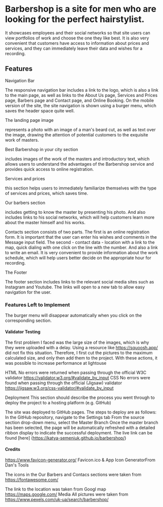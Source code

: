 # Barbershop is a site for men who are looking for the perfect hairstylist.

It showcases employees and their social networks so that site users can view portfolios of work and choose the one they like best. It is also very convenient that customers have access to information about prices and services, and they can immediately leave their data and wishes for a recording.

## Features

Navigation Bar

The responsive navigation bar includes a link to the logo, which is also a link to the main page, as well as links to the About Us page, Services and Prices page, Barbers page and Contact page, and Online Booking. On the mobile version of the site, the site navigation is shown using a burger menu, which saves the header space quite well.

The landing page image

represents a photo with an image of a man's beard cut, as well as text over the image, drawing the attention of potential customers to the exquisite work of masters.

Best Barbershop in your city section

includes images of the work of the masters and introductory text, which allows users to understand the advantages of the Barbershop service and provides quick access to online registration.

Services and prices

this section helps users to immediately familiarize themselves with the type of services and prices, which saves time.

Our barbers section

includes getting to know the master by presenting his photo. And also includes links to his social networks, which will help customers learn more about the master himself and his works.

Contacts section consists of two parts.
The first is an online registration form. It is important that the user can enter his wishes and comments in the Message input field.
The second - contact data - location with a link to the map, quick dialing with one click on the line with the number. And also a link to write an email.
It is very convenient to provide information about the work schedule, which will help users better decide on the appropriate hour for recording.

The Footer

The footer section includes links to the relevant social media sites such as Instagram and Youtube. The links will open to a new tab to allow easy navigation for the user.

### Features Left to Implement

The burger menu will disappear automatically when you click on the corresponding section.

#### Validator Testing

The first problem I faced was the large size of the images, which is why they were uploaded with a delay. Using a resource like https://squoosh.app/ did not fix this situation. Therefore, I first cut the pictures to the maximum calculated size, and only then add them to the project. With these actions, it was possible to increase performance at lightouse

HTML
No errors were returned when passing through the official W3C validator https://validator.w3.org/#validate_by_input
CSS
No errors were found when passing through the official (Jigsaw) validator https://jigsaw.w3.org/css-validator/#validate_by_input

Deployment
This section should describe the process you went through to deploy the project to a hosting platform (e.g. GitHub)

The site was deployed to GitHub pages. The steps to deploy are as follows:
In the GitHub repository, navigate to the Settings tab
From the source section drop-down menu, select the Master Branch
Once the master branch has been selected, the page will be automatically refreshed with a detailed ribbon display to indicate the successful deployment.
The live link can be found [here] (https://katya-semeniuk.github.io/barbershop/)

#### Credits

https://www.favicon-generator.org/
Favicon.ico & App Icon GeneratorFrom Dan's Tools

The icons in the Our Barbers and Contacs sections were taken from https://fontawesome.com/

The link to the location was taken from Googl map https://maps.google.com/
Media
All pictures were taken from
https://www.pexels.com/uk-ua/search/barbershop/

####
